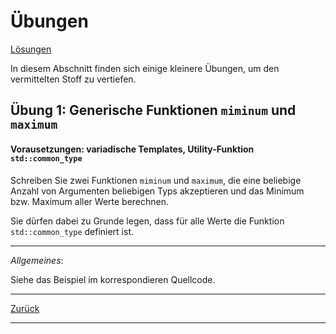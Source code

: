 # Übungen

[Lösungen](Exercises.cpp)

In diesem Abschnitt finden sich einige kleinere Übungen, um den vermittelten Stoff zu vertiefen.

## Übung 1: Generische Funktionen `miminum` und `maximum`

#### Vorausetzungen: variadische Templates, Utility-Funktion `std::common_type`

Schreiben Sie zwei Funktionen `miminum` und `maximum`, die eine beliebige Anzahl von Argumenten
beliebigen Typs akzeptieren und das Minimum bzw. Maximum aller Werte berechnen.

Sie dürfen dabei zu Grunde legen, dass für alle Werte die Funktion `std::common_type` definiert ist.

---

*Allgemeines*:

Siehe das Beispiel im korrespondieren Quellcode.

---

[Zurück](../../Readme.md)

---
